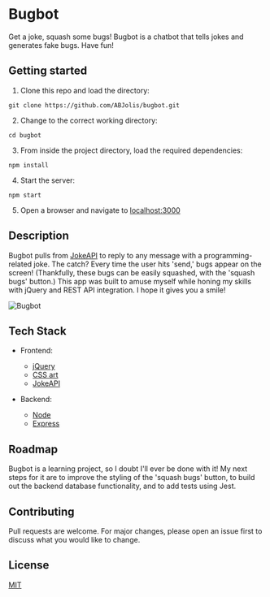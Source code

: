 # Bugbot

Get a joke, squash some bugs! Bugbot is a chatbot that tells jokes and generates fake bugs. Have fun!

## Getting started

1. Clone this repo and load the directory:
```
git clone https://github.com/ABJolis/bugbot.git
```

2. Change to the correct working directory:
```
cd bugbot
```

3. From inside the project directory, load the required dependencies:
```
npm install
```

4. Start the server:
```
npm start
```

5. Open a browser and navigate to [localhost:3000](http://localhost:3000/)

## Description

Bugbot pulls from [JokeAPI](https://jokeapi.dev/) to reply to any message with a programming-related joke. The catch? Every time the user hits 'send,' bugs appear on the screen! (Thankfully, these bugs can be easily squashed, with the 'squash bugs' button.) This app was built to amuse myself while honing my skills with jQuery and REST API integration. I hope it gives you a smile!

![Bugbot](<https://github.com/ABJolis/bugbot/raw/master/BuggingOut.png>)


## Tech Stack

* Frontend:
  - [jQuery](https://jquery.com/)
  - [CSS art](https://css-tricks.com/very-extremely-practical-css-art/)
  - [JokeAPI](https://jokeapi.dev/)

* Backend:
  - [Node](https://nodejs.org/en/)
  - [Express](https://expressjs.com/)


## Roadmap

Bugbot is a learning project, so I doubt I'll ever be done with it! My next steps for it are to improve the styling of the 'squash bugs' button, to build out the backend database functionality, and to add tests using Jest.

## Contributing

Pull requests are welcome. For major changes, please open an issue first to discuss what you would like to change.

## License

[MIT](https://choosealicense.com/licenses/mit/)